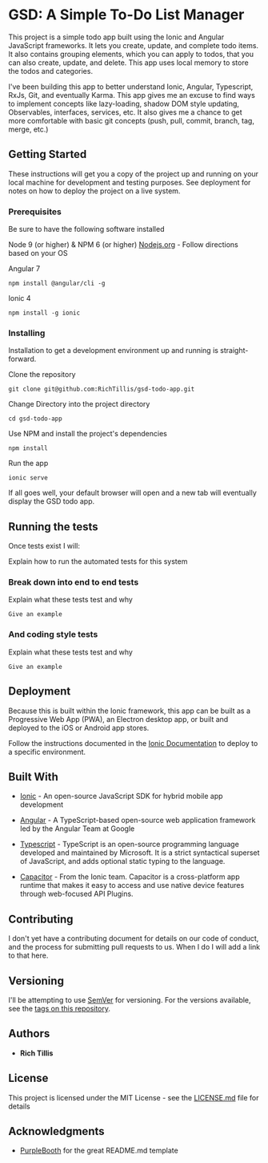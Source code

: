 # GSD: A Simple To-Do List Manager
This project is a simple todo app built using the Ionic and Angular JavaScript frameworks. It lets you create, update, and complete todo items. It also contains grouping elements, which you can apply to todos, that you can also create, update, and delete. This app uses local memory to store the todos and categories.

I've been building this app to better understand Ionic, Angular, Typescript, RxJs, Git, and eventually Karma. This app gives me an excuse to find ways to implement concepts like lazy-loading, shadow DOM style updating, Observables, interfaces, services, etc. It also gives me a chance to get more comfortable with basic git concepts (push, pull, commit, branch, tag, merge, etc.)


## Getting Started
These instructions will get you a copy of the project up and running on your local machine for development and testing purposes. See deployment for notes on how to deploy the project on a live system.


### Prerequisites
Be sure to have the following software installed 

  Node 9 (or higher) & NPM 6 (or higher)
  [Nodejs.org](https://nodejs.org/en/) - Follow directions based on your OS

Angular 7
```
npm install @angular/cli -g
```
Ionic 4
```
npm install -g ionic
```


### Installing
Installation to get a development environment up and running is straight-forward.    

Clone the repository
```
git clone git@github.com:RichTillis/gsd-todo-app.git
```
Change Directory into the project directory 
```
cd gsd-todo-app
```
Use NPM and install the project's dependencies
```
npm install
```
Run the app
```
ionic serve
```
If all goes well, your default browser will open and a new tab will eventually display the GSD todo app.


## Running the tests
Once tests exist I will:

Explain how to run the automated tests for this system


### Break down into end to end tests
Explain what these tests test and why

```
Give an example
```


### And coding style tests
Explain what these tests test and why

```
Give an example
```


## Deployment
Because this is built within the Ionic framework, this app can be built as a Progressive Web App (PWA), an Electron desktop app, or built and deployed to the iOS or Android app stores.

Follow the instructions documented in the [Ionic Documentation](https://ionicframework.com/docs/publishing/progressive-web-app) to deploy to a specific environment.


## Built With
*  [Ionic](https://ionicframework.com/) - An open-source JavaScript SDK for hybrid mobile app development

*  [Angular](https://angular.io/) -   A TypeScript-based open-source web application framework led by the Angular Team at Google 

*  [Typescript](https://www.typescriptlang.org/) - TypeScript is an open-source programming language developed and maintained by Microsoft. It is a strict syntactical superset of JavaScript, and adds optional static typing to the language.

*   [Capacitor](https://capacitor.ionicframework.com/) - From the Ionic team. Capacitor is a cross-platform app runtime that makes it easy to access and use native device features through web-focused API Plugins.


## Contributing
I don't yet have a contributing document for details on our code of conduct, and the process for submitting pull requests to us. When I do I will add a link to that here.


## Versioning
I'll be attempting to use [SemVer](http://semver.org/) for versioning. For the versions available, see the [tags on this repository](https://github.com/RichTillis/gsd-todo-app/releases).


## Authors
*  **Rich Tillis**


## License
This project is licensed under the MIT License - see the [LICENSE.md](LICENSE.md) file for details


## Acknowledgments
* [PurpleBooth](https://gist.github.com/PurpleBooth/109311bb0361f32d87a2)  for the great README.md template
